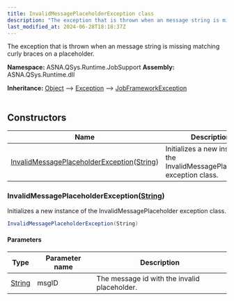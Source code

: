 ```yaml
---
title: InvalidMessagePlaceholderException class
description: "The exception that is thrown when an message string is missing matching curly braces on a placeholder. "
last_modified_at: 2024-06-28T18:18:37Z
---
```


The exception that is thrown when an message string is missing matching curly braces on a placeholder.

**Namespace:** ASNA.QSys.Runtime.JobSupport
**Assembly:** ASNA.QSys.Runtime.dll

**Inheritance:** [Object](https://docs.microsoft.com/en-us/dotnet/api/system.object) --> [Exception](https://docs.microsoft.com/en-us/dotnet/api/system.exception) --> [JobFrameworkException](/reference/runtime/qsys-runtime-job-support/job-framework-exception.html)
<br>
<br>

## Constructors

| Name | Description |
| --- | --- |
| [InvalidMessagePlaceholderException](#invalidmessageplaceholderexceptionstring)([String](https://docs.microsoft.com/en-us/dotnet/api/system.string)) | Initializes a new instance of the InvalidMessagePlaceholder exception class.

### InvalidMessagePlaceholderException([String](https://docs.microsoft.com/en-us/dotnet/api/system.string))

Initializes a new instance of the InvalidMessagePlaceholder exception class.

```cs
InvalidMessagePlaceholderException(String)
```

#### Parameters

| Type | Parameter name | Description
| --- | --- | ---
| [String](https://docs.microsoft.com/en-us/dotnet/api/system.string) | msgID | The message id with the invalid placeholder.
